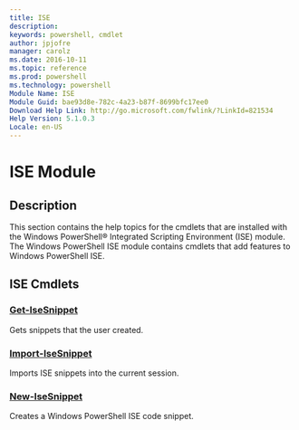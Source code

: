 ```yaml
---
title: ISE
description: 
keywords: powershell, cmdlet
author: jpjofre
manager: carolz
ms.date: 2016-10-11
ms.topic: reference
ms.prod: powershell
ms.technology: powershell
Module Name: ISE
Module Guid: bae93d8e-782c-4a23-b87f-8699bfc17ee0
Download Help Link: http://go.microsoft.com/fwlink/?LinkId=821534
Help Version: 5.1.0.3
Locale: en-US
---
```


# ISE Module
## Description
This section contains the help topics for the cmdlets that are installed with the Windows PowerShell® Integrated Scripting Environment (ISE) module. 
The Windows PowerShell ISE module contains cmdlets that add features to Windows PowerShell ISE.

## ISE Cmdlets
### [Get-IseSnippet](Get-IseSnippet.md)
Gets snippets that the user created.


### [Import-IseSnippet](Import-IseSnippet.md)
Imports ISE snippets into the current session.


### [New-IseSnippet](New-IseSnippet.md)
Creates a Windows PowerShell ISE code snippet.

